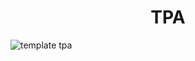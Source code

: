 <h1 align = "center"> TPA </h1>

![template tpa](https://user-images.githubusercontent.com/105254225/199602824-846c3f76-c3f8-439c-9195-a39c7ed283e8.png)
